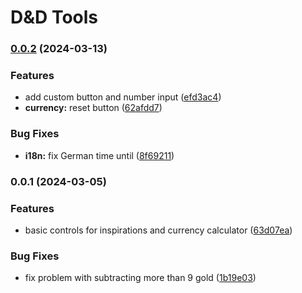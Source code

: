 # D&D Tools
### [0.0.2](https://github.com/MunkiWinchester/dnd-tools/compare/v0.0.1...v0.0.2) (2024-03-13)


### Features

* add custom button and number input ([efd3ac4](https://github.com/MunkiWinchester/dnd-tools/commit/efd3ac4607b030c1eb10db69dfe5dde179b4254a))
* **currency:** reset button ([62afdd7](https://github.com/MunkiWinchester/dnd-tools/commit/62afdd71088a914402856e025450d1fb55cbe7f0))


### Bug Fixes

* **i18n:** fix German time until ([8f69211](https://github.com/MunkiWinchester/dnd-tools/commit/8f6921196c412304745163435411f78157502b7e))

### 0.0.1 (2024-03-05)


### Features

* basic controls for inspirations and currency calculator ([63d07ea](https://github.com/MunkiWinchester/dnd-tools/commit/63d07ea086ece6bbe359f304267e2f703b88cb82))


### Bug Fixes

* fix problem with subtracting more than 9 gold ([1b19e03](https://github.com/MunkiWinchester/dnd-tools/commit/1b19e03a51882aab64d44e4c1bdfbf2dcb3e6189))
